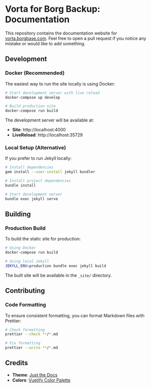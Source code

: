 # Vorta for Borg Backup: Documentation

This repository contains the documentation website for [vorta.borgbase.com](https://vorta.borgbase.com). Feel free to open a pull request if you notice any mistake or would like to add something.

## Development

### Docker (Recommended)

The easiest way to run the site locally is using Docker:

```bash
# Start development server with live reload
docker-compose up develop

# Build production site
docker-compose run build
```

The development server will be available at:
- **Site**: http://localhost:4000
- **LiveReload**: http://localhost:35729

### Local Setup (Alternative)

If you prefer to run Jekyll locally:

```bash
# Install dependencies
gem install --user-install jekyll bundler

# Install project dependencies
bundle install

# Start development server
bundle exec jekyll serve
```

## Building

### Production Build

To build the static site for production:

```bash
# Using Docker
docker-compose run build

# Using local Jekyll
JEKYLL_ENV=production bundle exec jekyll build
```

The built site will be available in the `_site/` directory.

## Contributing

### Code Formatting

To ensure consistent formatting, you can format Markdown files with Prettier:

```bash
# Check formatting
prettier --check **/*.md

# Fix formatting
prettier --write **/*.md
```

## Credits

- **Theme**: [Just the Docs](https://github.com/pmarsceill/just-the-docs)
- **Colors**: [Vuetify Color Palette](https://vuetifyjs.com/en/framework/colors#colors)
